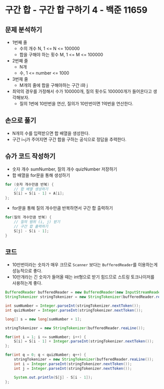 # 구간 합 - 구간 합 구하기 4 - 백준 11659
## 문제 분석하기
- 1번째 줄
	- 수의 개수 N, 1 <= N <= 100000
	- 합을 구해야 하는 횟수 M, 1 <= M <= 100000
- 2번째 줄
	- N개
	- 수, 1 <= number <= 1000
- 3번재 줄
	- M개의 줄에 합을 구해야하는 구간 i와 j
- 최악의 경우를 가정해서 수가 100000개, 질의 횟수도 100000개가 들어온다고 생각해보자.
	- 질의 1번에 10만번을 연산, 질의가 10만번이면 1억번을 연산한다.

## 손으로 풀기
- N개의 수를 입력받으면 합 배열을 생성한다.
- 구간 i~j가 주어지면 구간 합을 구하는 공식으로 정답을 추력한다.

## 슈가 코드 작성하기
- 숫자 개수 sumNumber, 질의 개수 quizNumber 저장하기
- 합 배열을 for문을 통해 생성하기
```java
for (숫자 개수만큼 반복) {
	// 합 배열 생성하기
	S[i] = S[i - 1] + A[i];
};
```
- for문을 통해 질의 개수만큼 반복하면서 구간 합 출력하기
```java
for(질의 개수만큼 반복) {
	// 질의 범위 (i, j) 받기
	// 구간 합 출력하기
	S[j] - S[i - 1];
}
```

## 코드
- 10만번이라는 숫자가 매우 크므로 `Scanner` 보다는 `BufferedReader`를 이용하는게 성능적으로 좋다.
- 10만개라는 긴 숫자가 들어올 때는 int형으로 받기 힘드므로 스트링 토크나이저를 사용하는게 좋다.
```java
BufferedReader bufferedReader = new BufferedReader(new InputStreamReader(System.in));
StringTokenizer stringTokenizer = new StringTokenizer(bufferedReader.reaLine());

int sumNumber = Integer.parseInt(stringTokenizer.nextToken());
int quizNumber = Integer.parseInt(stringTokenizer.nextToken());

long[] s = new long[sumNumber + 1];

stringTokenizer = new StringTokenizer(bufferedReader.reaLine());

for(int i = 1; i <= sumNumber; i++) {
	S[i] = S[i - 1] + Integer.parseInt(stringTokenizer.nextToken());
};

for(int q = 0; q < quizNumber; q++) {
	stringTokenizer = new StringTokenizer(bufferedReader.reaLine());
	int i = Integer.parseInt(stringTokenizer.nextToken());
	int j = Integer.parseInt(stringTokenizer.nextToken());

	System.out.println(S[j] - S[i - 1]);
};
```